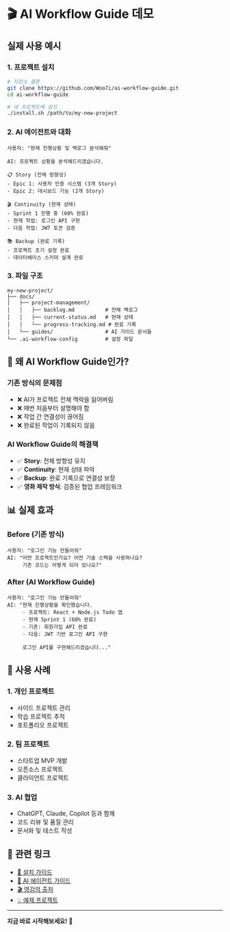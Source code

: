 # 🎬 AI Workflow Guide 데모

## 실제 사용 예시

### 1. 프로젝트 설치

```bash
# 저장소 클론
git clone https://github.com/Woo7i/ai-workflow-guide.git
cd ai-workflow-guide

# 새 프로젝트에 설치
./install.sh /path/to/my-new-project
```

### 2. AI 에이전트와 대화

```
사용자: "현재 진행상황 및 백로그 분석해줘"

AI: 프로젝트 상황을 분석해드리겠습니다.

📋 Story (전체 방향성)
- Epic 1: 사용자 인증 시스템 (3개 Story)
- Epic 2: 대시보드 기능 (2개 Story)

🎬 Continuity (현재 상태)
- Sprint 1 진행 중 (60% 완료)
- 현재 작업: 로그인 API 구현
- 다음 작업: JWT 토큰 검증

📚 Backup (완료 기록)
- 프로젝트 초기 설정 완료
- 데이터베이스 스키마 설계 완료
```

### 3. 파일 구조

```
my-new-project/
├── docs/
│   ├── project-management/
│   │   ├── backlog.md          # 전체 백로그
│   │   ├── current-status.md   # 현재 상태
│   │   └── progress-tracking.md # 완료 기록
│   └── guides/                 # AI 가이드 문서들
└── .ai-workflow-config         # 설정 파일
```

## 🚀 왜 AI Workflow Guide인가?

### 기존 방식의 문제점

- ❌ AI가 프로젝트 전체 맥락을 잃어버림
- ❌ 매번 처음부터 설명해야 함
- ❌ 작업 간 연결성이 끊어짐
- ❌ 완료된 작업이 기록되지 않음

### AI Workflow Guide의 해결책

- ✅ **Story**: 전체 방향성 유지
- ✅ **Continuity**: 현재 상태 파악
- ✅ **Backup**: 완료 기록으로 연결성 보장
- ✅ **영화 제작 방식**: 검증된 협업 프레임워크

## 📊 실제 효과

### Before (기존 방식)

```
사용자: "로그인 기능 만들어줘"
AI: "어떤 프로젝트인가요? 어떤 기술 스택을 사용하나요?
     기존 코드는 어떻게 되어 있나요?"
```

### After (AI Workflow Guide)

```
사용자: "로그인 기능 만들어줘"
AI: "현재 진행상황을 확인했습니다.
     - 프로젝트: React + Node.js Todo 앱
     - 현재 Sprint 1 (60% 완료)
     - 기존: 회원가입 API 완료
     - 다음: JWT 기반 로그인 API 구현

     로그인 API를 구현해드리겠습니다..."
```

## 🎯 사용 사례

### 1. 개인 프로젝트

- 사이드 프로젝트 관리
- 학습 프로젝트 추적
- 포트폴리오 프로젝트

### 2. 팀 프로젝트

- 스타트업 MVP 개발
- 오픈소스 프로젝트
- 클라이언트 프로젝트

### 3. AI 협업

- ChatGPT, Claude, Copilot 등과 함께
- 코드 리뷰 및 품질 관리
- 문서화 및 테스트 작성

## 🔗 관련 링크

- [📖 설치 가이드](INSTALLATION.md)
- [🤖 AI 에이전트 가이드](docs/guides/AI_AGENT_QUICK_GUIDE.md)
- [🎬 영감의 출처](docs/guides/INSPIRATION.md)
- [💡 예제 프로젝트](examples/simple-todo-app/)

---

**지금 바로 시작해보세요!** 🚀
